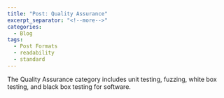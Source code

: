 ```yaml
---
title: "Post: Quality Assurance"
excerpt_separator: "<!--more-->"
categories:
  - Blog
tags:
  - Post Formats
  - readability
  - standard
---
```


The Quality Assurance category includes unit testing, fuzzing, white box testing, and black box testing for software. 

